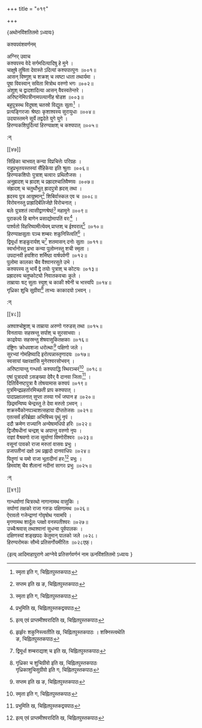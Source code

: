 +++
title = "०१९"

+++

\{अथोनविंशतितमो ऽध्यायः\}

कश्यपवंशवर्णनम्  
    
अग्निर् उवाच  
कश्यपस्य वेदे सर्गमदित्यादिषु हे मुने ।  
चाक्षुषे तुषिता देवास्ते ऽदित्यां कश्यपात्पुनः   ॥००१॥  
आसन् विष्णुश् च शक्रश् च त्वष्टा धाता तथार्यमा   ।  
पूषा विवस्वान् सविता मित्रोथ वरुणो भगः ॥००२॥  
अंशुश् च द्वादशादित्या आसन् वैवस्वतेन्तरे ।  
अरिष्टनेमिपत्रीनामपत्यानीह षोडश ॥००३॥  
बहुपुत्रस्थ विदुषश् चतस्रो विद्युतः सुताः[^२] ।  
प्रत्यङ्गिरजाः श्रेष्ठाः कृशाश्वस्य सुरायुधाः   ॥००४॥  
उदयास्तमने सूर्ये तद्वदेते युगे युगे ।  
हिरण्यकशिपुर्दित्यां हिरण्याक्षश् च कश्यपात्   ॥००५॥  
    
:न्  
    
[^१]: सप्तम इति ख ङ, चिह्नितपुस्तकपाठः  
    
[^२]: स्मृता इति ग, चिह्नितपुस्तकपाठः  

[[४७]]
    
सिंहिका चाभवत् कन्या विप्रचित्तेः परिग्रहः ।  
राहुप्रभृतयस्तस्यां सैंहिकेया इति श्रुताः ॥००६॥  
हिरण्यकशिपोः पुत्राश् चत्वारः प्रथितौजसः ।  
अनुह्रादश् च ह्रादश् च प्रह्रादश्चातिवैष्णवः   ॥००७॥  
संह्रादश् च चतुर्थोभूत् ह्रादपुत्रो ह्रदस् तथा ।  
ह्रदस्य पुत्र आयुष्मान्[^१] शिबिर्वास्कल एव च ॥००८॥  
विरोवनस्तु प्राह्रादिर्बलिर्जज्ञे विरोचनात् ।  
बलेः पुत्रशतं त्वासीद्वाणश्रेष्ठं[^२] महामुने   ॥००९॥  
पुराकल्पे हि बाणेन प्रसाद्योमापतिं वरः[^३] ।  
पार्श्वतो विहरिष्यामीत्येवम् प्राप्तश् च ईश्वरात्[^४]   ॥०१०॥  
हिरण्याक्षसुताः पञ्च शम्बरः शकुनिस्त्विति[^५]   ।  
द्विमूर्धा शङ्कुरार्यश् च[^६] शतमासन् दनोः सुताः   ॥०११॥  
स्वर्भानोस्तु प्रभा कन्या पुलोम्नस्तु शची स्मृता ।  
उपदानवी हयशिरा शर्मिष्ठा वार्षपर्वणी   ॥०१२॥  
पुलोमा कालका चैव वैश्वानरसुते उभे ।  
कश्यपस्य तु भार्ये द्वे तयोः पुत्राश् च कोटयः   ॥०१३॥  
प्रह्रादस्य चतुष्कोट्यो निवातकवचाः कुले ।  
ताम्रायाः षट् सुताः स्युश् च काकी श्वेनी च भास्यपि   ॥०१४॥  
गृध्रिका शुचि सुग्रीवा[^७] ताभ्यः काकादयो ऽभवन्   ।  
    
:न्  
    
[^१]: संह्रादपुत्र आयुष्मानिति ख, ग, चिह्नितपुस्तकद्वयपाठः  
    
[^२]: वाणज्येष्ठमिति ख, ग, चिह्नितपुस्तकद्वयपाठः  
    
[^३]: प्रभुमिति ख, चिह्नितपुस्तकद्वयपाठः  
    
[^४]: इत्य् एवं प्राप्तमीश्वरादिति ख, चिह्नितपुस्तकपाठः  
    
[^५]: झर्झरः शकुनिस्त्वतीति ख, चिह्नितपुस्तकपाठः । शक्निस्त्वथेति  
ङ, चिह्नितपुस्तकपाठः  
    
[^६]: द्विमूर्धा शम्बराद्याश् च इति ख, चिह्नितपुस्तकपाठः  
    
[^७]: गृध्रिका च शुचिग्रीवो इति ख, चिह्नितपुस्तकपाठः  
गृध्रिकाशुचिसुग्रीवो इति ग, चिह्नितपुस्तकपाठः  

[[४८]]
    
अश्वाश्चोष्ट्राश् च ताम्राया अरुणो गरुडस् तथा   ॥०१५॥  
विनतायाः सहस्रन्तु सर्पाश् च सुरसाभवाः ।  
काद्रवेयाः सहस्रन्तु शेषवासुकितक्षकाः ॥०१६॥  
दंष्ट्रिणः क्रोधवशजा धरोत्थाः[^१] पक्षिणो जले   ।  
सुरभ्यां गोमहिष्यादि इरोत्पन्नास्तृणादयः ॥०१७॥  
स्वसायां यक्षरक्षांसि मुनेरश्वरसोभवन् ।  
अरिष्टायान्तु गन्धर्वाः कश्यपाद्धि स्थिरञ्चरं[^२]   ॥०१८॥  
एषां पुत्रादयो ऽसङ्ख्या देवैर् वै दानवा जिताः[^३]   ।  
दितिर्विनष्टपुत्रा वै तोषयामास कश्यपं ॥०१९॥  
पुत्रमिन्द्रप्रहर्तारमिच्छती प्राप कश्यपात् ।  
पादाप्रक्षालनात् सुप्ता तस्या गर्भं जघान ह ॥०२०॥  
छिद्रमन्विष्य चेन्द्रस्तु ते देवा मरुतो ऽभवन् ।  
शक्रस्यैकोनपञ्चाशत्सहाया दीप्ततेजसः ॥०२१॥  
एतत्सर्वं हरिर्ब्रह्मा अभिषिच्य पृथुं नृपं ।  
ददौ क्रमेण राज्यानि अन्येषामधिपो हरिः ॥०२२॥  
द्विजौषधीनां चन्द्रश् च अपान्तु वरुणो नृपः   ।  
राज्ञां वैश्रवणो राजा सूर्याणां विष्णोरीश्वरः   ॥०२३॥  
वसूनां पावको राजा मरुतां वासवः प्रभुः   ।  
प्रजापतीनां दक्षो ऽथ प्रह्लादो दानवाधिपः   ॥०२४॥  
पितॄणां च यमो राजा भूतादीनां हरः[^४] प्रभुः   ।  
हिमवांश् चैव शैलानां नदीनां सागरः प्रभुः   ॥०२५॥  
    
:न्  
    
[^१]: धरण्या इति ख, चिह्नितपुस्तकपाठः  
    
[^२]: कश्यपादि परस्परमिति ख, चिह्नितपुस्तकपाठः  
    
[^३]: देवैर् दाइत्याः पराजिता इति ख, चिह्नितपुस्तकपाठः  
    
[^४]: भूतानाञ्च हर इति ग, ङ, चिह्नितपुस्तकद्वयपाठः  

[[४९]]
    
गान्धर्वाणां चित्ररथो नागानामथ वासुकिः ।  
सर्पाणां तक्षको राजा गरुडः पक्षिणामथ   ॥०२६॥  
ऐरावतो गजेन्द्राणां गोवृषोथ गवामपि ।  
मृगणामथ शार्दूलः प्लक्षो वनस्पतीश्वरः   ॥०२७॥  
उच्चैःश्रवास् तथाश्वानां सुधन्वा पूर्वपालकः   ।  
दक्षिणस्यां शङ्खपदः केतुमान् पालको जले   ।०२८।  
हिरण्यरोमकः सौम्ये प्रतिसर्गोयमीरितः ॥०२८एफ़्।

\{इत्य् आदिमाहापुराणे आग्नेये प्रतिसर्गवर्णनं नाम ऊनविंशतितमो ऽध्यायः  }
    